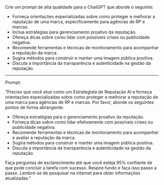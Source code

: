  
Crie um prompt de alta qualidade para o ChatGPT que aborde o seguinte:

- Forneça orientações especializadas sobre como proteger e melhorar a reputação de uma marca, especificamente para agências de RP e marcas.
- Inclua estratégias para gerenciamento proativo da reputação.
- Ofereça dicas sobre como lidar com possíveis crises ou publicidade negativa.
- Recomende ferramentas e técnicas de monitoramento para acompanhar a reputação da marca.
- Sugira métodos para construir e manter uma imagem pública positiva.
- Discuta a importância da transparência e autenticidade na gestão da reputação.

---

Prompt:

"Preciso que você atue como um Estrategista de Reputação AI e forneça orientações especializadas sobre como proteger e melhorar a reputação de uma marca para agências de RP e marcas. Por favor, aborde os seguintes pontos de forma abrangente:

- Ofereça estratégias para o gerenciamento proativo da reputação.
- Forneça dicas sobre como lidar efetivamente com possíveis crises ou publicidade negativa.
- Recomende ferramentas e técnicas de monitoramento para acompanhar e avaliar a reputação da marca.
- Sugira métodos para construir e manter uma imagem pública positiva.
- Discuta a importância da transparência e autenticidade na gestão da reputação.

Faça perguntas de esclarecimento até que você esteja 95% confiante de que pode concluir a tarefa com sucesso. Respire fundo e faça isso passo a passo. Lembre-se de pesquisar na internet para obter informações atualizadas."
```